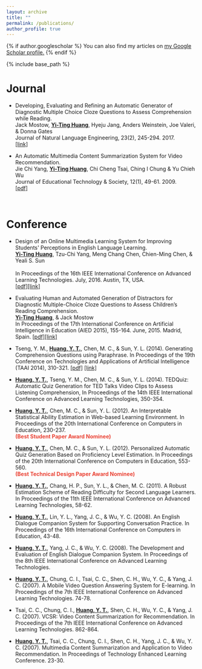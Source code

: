 ```yaml
---
layout: archive
title: ""
permalink: /publications/
author_profile: true
---
```


{% if author.googlescholar %}
  You can also find my articles on <u><a href="{{author.googlescholar}}">my Google Scholar profile</a>.</u>
{% endif %}

{% include base_path %}

Journal
======
* Developing, Evaluating and Refining an Automatic Generator of Diagnostic Multiple Choice Cloze Questions to Assess Comprehension while Reading. <br>
Jack Mostow, <strong><U>Yi-Ting Huang</U></strong>, Hyeju Jang, Anders Weinstein, Joe Valeri, & Donna Gates <br>
Journal of Natural Language Engineering, 23(2), 245-294. 2017. <br>
<span style="color:#4285F4">[[link]](https://www.cambridge.org/core/journals/natural-language-engineering/article/div-classtitledeveloping-evaluating-and-refining-an-automatic-generator-of-diagnostic-multiple-choice-cloze-questions-to-assess-childrenandaposs-comprehension-while-readinga-hreffn1a-ref-typefnadiv/8EAE0707139D12EB3D4E3EE6AE072AAA)</span>

* An Automatic Multimedia Content Summarization System for Video Recommendation.<br>
Jie Chi Yang, <strong><U>Yi-Ting Huang</U></strong>, Chi Cheng Tsai, Ching I Chung & Yu Chieh Wu  <br>
Journal of Educational Technology & Society, 12(1), 49-61. 2009. <br>
<span style="color:#4285F4">[[pdf]](http://coralythuang.github.io/files/8_2009_ETS.pdf)</span>
<br>

Conference
======
* Design of an Online Multimedia Learning System for Improving Students' Perceptions in English Language Learning. <br>
<strong><U>Yi-Ting Huang</U></strong>, Tzu-Chi Yang, Meng Chang Chen, Chien-Ming Chen, & Yeali S. Sun <br>   
In Proceedings of the 16th IEEE International Conference on Advanced Learning Technologies. July, 2016. Austin, TX, USA. <br>
<span style="color:#4285F4">[[pdf]](http://coralythuang.github.io/files/1_2016_TEDQuiz.pdf)[[link]](http://ieeexplore.ieee.org/document/7756989/)</span>

* Evaluating Human and Automated Generation of Distractors for Diagnostic Multiple-Choice Cloze Questions to Assess Children’s Reading Comprehension. <br>
<strong><U>Yi-Ting Huang</U></strong>, & Jack Mostow <br>
In Proceedings of the 17th International Conference on Artificial Intelligence in Education (AIED 2015), 155-164. June, 2015. Madrid, Spain. 
<span style="color:#4285F4">[[pdf]](http://coralythuang.github.io/files/1_2016_TEDQuiz.pdf)[[link]](http://ieeexplore.ieee.org/document/7756989/)</span>

* Tseng, Y. M., <strong><U>Huang, Y. T.</U></strong>, Chen, M. C., & Sun, Y. L. (2014). Generating Comprehension Questions using Paraphrase. In Proceedings of the 19th Conference on Technologies and Applications of Artificial Intelligence (TAAI 2014), 310-321.
<span style="color:#4285F4">[[pdf]](http://coralythuang.github.io/files/1_2016_TEDQuiz.pdf)</span> [[link]](https://link.springer.com/chapter/10.1007/978-3-319-19773-9_16)</span>

* <strong><U>Huang, Y. T.</U></strong>, Tseng, Y. M., Chen, M. C., & Sun, Y. L. (2014). TEDQuiz: Automatic Quiz Generation for TED Talks Video Clips to Assess Listening Comprehension, In Proceedings of the 14th IEEE International Conference on Advanced Learning Technologies, 350-354.

* <strong><U>Huang, Y. T.</U></strong>, Chen, M. C., & Sun, Y. L. (2012). An Interpretable Statistical Ability Estimation in Web-based Learning Environment. In Proceedings of the 20th International Conference on Computers in Education, 230-237. <br>
<strong><span style="color:#EA4335">(Best Student Paper Award Nominee)</span></strong>

* <strong><U>Huang, Y. T.</U></strong>, Chen, M. C., & Sun, Y. L. (2012). Personalized Automatic Quiz Generation Based on Proficiency Level Estimation. In Proceedings of the 20th International Conference on Computers in Education, 553-560. <br>
<strong><span style="color:#EA4335">(Best Technical Design Paper Award Nominee)</span></strong>

* <strong><U>Huang, Y. T.</U></strong>, Chang, H. P., Sun, Y. L., & Chen, M. C. (2011). A Robust Estimation Scheme of Reading Difficulty for Second Language Learners. In Proceedings of the 11th IEEE International Conference on Advanced Learning Technologies, 58-62.

* <strong><U>Huang, Y. T.</U></strong>, Lin, Y. L., Yang, J. C., & Wu, Y. C. (2008). An English Dialogue Companion System for Supporting Conversation Practice. In Proceedings of the 16th International Conference on Computers in Education, 43-48.

* <strong><U>Huang, Y. T.</U></strong>, Yang, J. C., & Wu, Y. C. (2008). The Development and Evaluation of English Dialogue Companion System. In Proceedings of the 8th IEEE International Conference on Advanced Learning Technologies. 

* <strong><U>Huang, Y. T.</U></strong>, Chung, C. I., Tsai, C. C., Shen, C. H., Wu, Y. C., & Yang, J. C. (2007). A Mobile Video Question Answering System for E-learning. In Proceedings of the 7th IEEE International Conference on Advanced Learning Technologies. 74-78. 

* Tsai, C. C., Chung, C. I., <strong><U>Huang, Y. T.</U></strong>, Shen, C. H., Wu, Y. C., & Yang, J. C. (2007). VCSR: Video Content Summarization for Recommendation. In Proceedings of the 7th IEEE International Conference on Advanced Learning Technologies. 862-864. 

* <strong><U>Huang, Y. T.</U></strong>, Tsai, C. C., Chung, C. I., Shen, C. H., Yang, J. C., & Wu, Y. C. (2007). Multimedia Content Summarization and Application to Video Recommendation. In Proceedings of Technology Enhanced Learning Conference. 23-30.
